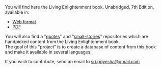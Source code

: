 You will find here the Living Enlightenment book, Unabridged, 7th Edition, available in:
- [Web format](https://github.com/livingenlightenment/livingenlightenment)
- [PDF](https://livingenlightenment.github.io/livingenlightenment/Living%20Enlightenment%20-%20unabridged%20-%207th%20Edition.pdf)


You will also find a "[quotes](https://github.com/livingenlightenment/quotes)" and "[small-stories](https://github.com/livingenlightenment/small-stories)" repositories which are handpicked content from the Living Enlightenment book.  
The goal of this "project" is to create a database of content from this book and make it available in several languages.

If you wish to contribute, send an email to sri.priyesha@gmail.com
